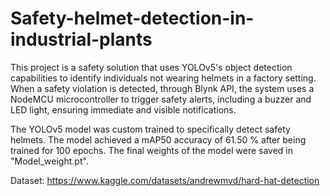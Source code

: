 # **Safety-helmet-detection-in-industrial-plants**
This project is a safety solution that uses YOLOv5's object detection capabilities to identify individuals not wearing helmets in a factory setting. When a safety violation is detected, through  Blynk API, the system uses a NodeMCU microcontroller to trigger safety alerts, including a buzzer and LED light, ensuring immediate and visible notifications. 

The YOLOv5 model was custom trained to specifically detect safety helmets. The model achieved a mAP50 accuracy of 61.50 % after being trained for 100 epochs. The final weights of the model were saved in "Model_weight.pt".

Dataset: https://www.kaggle.com/datasets/andrewmvd/hard-hat-detection
